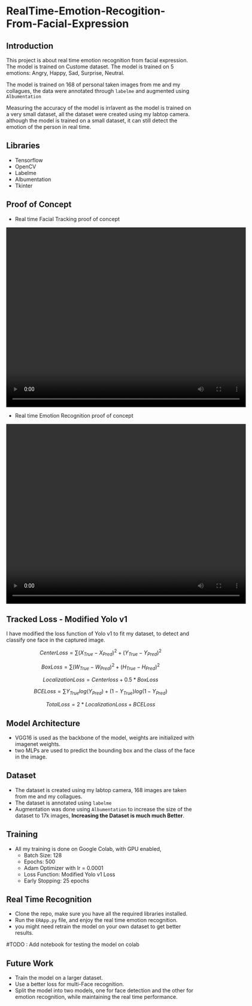 # RealTime-Emotion-Recogition-From-Facial-Expression

## Introduction
This project is about real time emotion recognition from facial expression. The model is trained on Custome dataset. The model is trained on 5 emotions: Angry, Happy, Sad, Surprise, Neutral.

The model is trained on 168 of personal taken images from me and my collagues, the data were annotated through `labelme` and augmented using `Albumentation`

Measuring the accuracy of the model is irrlavent as the model is trained on a very small dataset, all the dataset were created using my labtop camera. although the model is trained on a small dataset, it can still detect the emotion of the person in real time.


## Libraries
- Tensorflow
- OpenCV
- Labelme
- Albumentation
- Tkinter

## Proof of Concept
- Real time Facial Tracking proof of concept

<video width="640" height="480" controls>
  <source src="misc/Tracking.mp4" type="video/mp4">
</video>

- Real time Emotion Recognition proof of concept

<video width="640" height="480" controls>
  <source src="misc/Recognition.mp4" type="video/mp4">
</video>



## Tracked Loss - Modified Yolo v1
I have modified the loss function of Yolo v1 to fit my dataset, to detect and classify one face in the captured image.


$$
CenterLoss = \sum{(X_{True}- X_{Pred} )^2 + (Y_{True} - Y_{Pred})^2 }
$$

$$
BoxLoss = \sum{(W_{True}- W_{Pred} )^2 + (H_{True} - H_{Pred})^2 }
$$

$$
LocalizationLoss = Centerloss + 0.5*BoxLoss
$$

$$
BCELoss = \sum{Y_{True}log(Y_{Pred}) + (1 - Y_{True})log(1 - Y_{Pred})}
$$

$$ 
TotalLoss = 2* LocalizationLoss + BCELoss
$$


## Model Architecture
- VGG16 is used as the backbone of the model, weights are initialized with imagenet weights.
- two MLPs are used to predict the bounding box and the class of the face in the image.

## Dataset
- The dataset is created using my labtop camera, 168 images are taken from me and my collagues.
- The dataset is annotated using `labelme` 
- Augmentation was done using `Albumentation` to increase the size of the dataset to 17k images, **Increasing the Dataset is much much Better**.


## Training
- All my training is done on Google Colab, with GPU enabled, 
  - Batch Size: 128
  - Epochs: 500
  - Adam Optimizer with lr = 0.0001
  - Loss Function: Modified Yolo v1 Loss
  - Early Stopping: 25 epochs


## Real Time Recognition
- Clone the repo, make sure you have all the required libraries installed.
- Run the `ERApp.py` file, and enjoy the real time emotion recognition.
- you might need retrain the model on your own dataset to get better results.

#TODO : Add notebook for testing the model on colab

## Future Work
- Train the model on a larger dataset.
- Use a better loss for multi-Face recognition.
- Split the model into two models, one for face detection and the other for emotion recognition, while maintaining the real time performance.